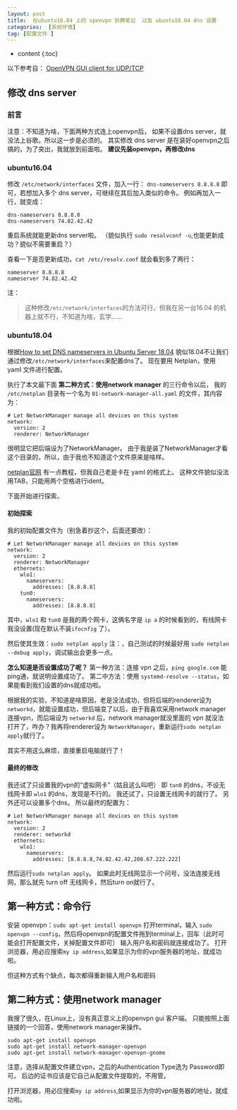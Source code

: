 ```yaml
---
layout: post
title:  在ubuntu16.04 上的 openvpn 折腾笔记  以及 ubuntu18.04 dns 设置
categories:  [系统环境]
tag: [配置文件 ]
---
```


* content
{:toc}

以下参考自：
[OpenVPN GUI client for UDP/TCP](https://askubuntu.com/questions/508250/openvpn-gui-client-for-udp-tcp)

## 修改 dns server
### 前言
注意：不知道为啥，下面两种方式连上openvpn后， 如果不设置dns server，就没法上谷歌。所以这一步是必须的。
其实修改 dns server 是在装好openvpn之后搞的，为了突出，我就放到前面啦。
__建议先装openvpn，再修改dns__
### ubuntu16.04
修改  `/etc/network/interfaces` 文件，加入一行：
`dns-nameservers 8.8.8.8`
即可，若想加入多个 dns server，可继续在其后加入类似的命令。
例如再加入一行，就变成：
```
dns-nameservers 8.8.8.8
dns-nameservers 74.82.42.42
```

重启系统就能更新dns server啦。
（貌似执行 `sudo resolvconf -u`,也能更新成功？貌似不需要重启？）

查看一下是否更新成功，`cat /etc/resolv.conf`
就会看到多了两行：
```
nameserver 8.8.8.8
nameserver 74.82.42.42
```

注：
>这种修改`/etc/network/interfaces`的方法可行，但我在另一台16.04 的机器上就不行，不知道为啥，玄学……

### ubuntu18.04
根据[How to set DNS nameservers in Ubuntu Server 18.04](https://www.techrepublic.com/article/how-to-set-dns-nameservers-in-ubuntu-server-18-04/)
貌似18.04不让我们通过修改`/etc/network/interfaces`来配置dns了。
现在要用 Netplan，使用 yaml 文件进行配置。

执行了本文最下面 __第二种方式：使用network manager__ 的三行命令以后，
我的 `/etc/netplan` 目录有一个名为 `01-network-manager-all.yaml` 的文件，其内容为：
```
# Let NetworkManager manage all devices on this system
network:
  version: 2
  renderer: NetworkManager
```
很明显它把后端设为了NetworkManager。
由于我是装了NetworkManager才看这个目录的，所以，由于我也不知道这个文件原来是啥样。

[netplan官网](https://netplan.io/) 有一点教程，但我自己老是卡在 yaml 的格式上。
这种文件貌似没法用TAB，只能用两个空格进行ident。

下面开始进行探索。
#### 初始探索
我的初始配置文件为（别急着抄这个，后面还要改）：
```
# Let NetworkManager manage all devices on this system
network:
  version: 2
  renderer: NetworkManager
  ethernets:
    wlo1:
      nameservers:
        addresses: [8.8.8.8]   
    tun0:
      nameservers:
        addresses: [8.8.8.8]    
```

其中，`wlo1`  和 `tun0` 是我的两个网卡，这俩名字是 `ip a` 的时候看到的，有线网卡我没设置(现在默认不装`ifocnfig` 了）。

然后使其生效：`sudo netplan apply`
注：，自己测试的时候最好用 `sudo netplan --debug apply`，调试输出会更多一点。

__怎么知道是否设置成功了呢？__
第一种方法：连接 vpn 之后，`ping google.com` 能ping通，就说明设置成功了。
第二中方法：使用 `systemd-resolve --status`，如果能看到我们设置的dns就成功啦。

根据我的实验，不知道是啥原因，老是没法成功，但将后端的renderer设为 `networkd`，就能设置成功，但后端变了以后，由于我喜欢采用network manager连接vpn，而后端设为 `networkd` 后，network manager就没里面的 vpn 就没法打开了，咋办？我再将renderer设为 `NetworkManager`，重新运行`sudo netplan apply`就行了。

其实不用这么麻烦，直接重启电脑就行了！
#### 最终的修改
我还试了只设置我的vpn的“虚拟网卡”（姑且这么叫吧） 即 `tun0` 的dns，不设无线网卡即 `wlo1` 的dns，发现是不行的。
我还试了，只设置无线网卡的就行了。
另外还可以设置多个dns。
所以最终的配置为：
```
# Let NetworkManager manage all devices on this system
network:
  version: 2
  renderer: networkd
  ethernets:      
    wlo1:
      nameservers:
        addresses: [8.8.8.8,74.82.42.42,208.67.222.222]  
```

然后运行`sudo netplan apply`。
如果此时无线网显示一个问号，没法连接无线网，那么就先 turn off 无线网卡，然后turn on就行了。

## 第一种方式：命令行
安装 openvpn：`sudo apt-get install openvpn`
打开terminal，输入 `sudo openvpn --config`，然后将openvpn的配置文件拖到terminal上，回车（此时可能会打开配置文件，关掉配置文件即可）
输入用户名和密码就连接成功了。
打开浏览器，用必应搜索`my ip address`,如果显示为你的vpn服务器的地址，就成功啦。

但这种方式有个缺点，每次都得重新输入用户名和密码

## 第二种方式：使用network manager
我搜了很久，在Linux上，没有真正意义上的openvpn gui 客户端。
只能按照上面链接的一个回答，使用network manager来操作。
```
sudo apt-get install openvpn
sudo apt-get install network-manager-openvpn
sudo apt-get install network-manager-openvpn-gnome
```

注意，选择从配置文件建立vpn，之后的Authentication Type选为 Password即可。
后边的证书应该是它自己从配置文件提取的，不用管。

打开浏览器，用必应搜索`my ip address`,如果显示为你的vpn服务器的地址，就成功啦。